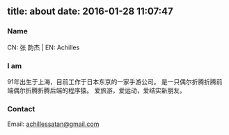 title: about
date: 2016-01-28 11:07:47
---
### Name
CN: 张 韵杰 | EN: Achilles

### I am
91年出生于上海，目前工作于日本东京的一家手游公司。
是一只偶尔折腾折腾前端偶尔折腾折腾后端的程序猿。
爱旅游，爱运动，爱结实新朋友。

### Contact
Email: achillessatan@gmail.com
